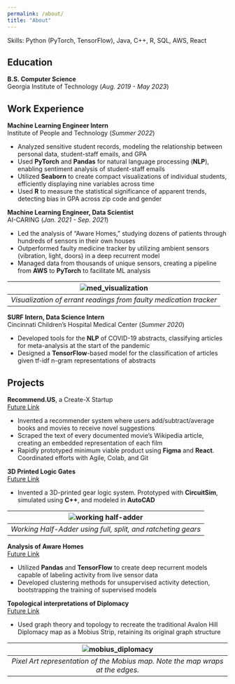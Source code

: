 ```yaml
---
permalink: /about/
title: "About"
---
```

Skills: Python (PyTorch, TensorFlow), Java, C++, R, SQL, AWS, React

## Education			        		
**B.S. Computer Science**  
Georgia Institute of Technology (_Aug. 2019 - May 2023_)

## Work Experience
**Machine Learning Engineer Intern**  
Institute of People and Technology (_Summer 2022_)
  - Analyzed sensitive student records, modeling the relationship between personal data, student-staff emails, and GPA
  - Used **PyTorch** and **Pandas** for natural language processing (**NLP**), enabling sentiment analysis of student-staff emails
  - Utilized **Seaborn** to create compact visualizations of individual students, efficiently displaying nine variables across time
  - Used **R** to measure the statistical significance of apparent trends, detecting bias in GPA across zip code and gender

**Machine Learning Engineer, Data Scientist**  
AI-CARING (_Jan. 2021 - Sep. 2021_)
- Led the analysis of “Aware Homes,” studying dozens of patients through hundreds of sensors in their own houses
- Outperformed faulty medicine tracker by utilizing ambient sensors (vibration, light, doors) in a deep recurrent model
- Managed data from thousands of unique sensors, creating a pipeline from **AWS** to **PyTorch** to facilitate ML analysis

| ![med_visualization](/assets/img/med_graphic.png)| 
|:--:| 
| *Visualization of errant readings from faulty medication tracker* |


**SURF Intern, Data Science Intern**  
Cincinnati Children’s Hospital Medical Center (_Summer 2020_)
- Developed tools for the **NLP** of COVID-19 abstracts, classifying articles for meta-analysis at the start of the pandemic
- Designed a **TensorFlow**-based model for the classification of articles given tf-idf n-gram representations of abstracts

## Projects
**Recommend.US**, a Create-X Startup  
[Future Link](https://www.linkedin.com/in/jacobwilliams314/)
- Invented a recommender system where users add/subtract/average books and movies to receive novel suggestions
- Scraped the text of every documented movie’s Wikipedia article, creating an embedded representation of each film
- Rapidly prototyped minimum viable product using **Figma** and **React**. Coordinated efforts with Agile, Colab, and Git

**3D Printed Logic Gates**  
[Future Link](https://www.linkedin.com/in/jacobwilliams314/)
- Invented a 3D-printed gear logic system. Prototyped with **CircuitSim**, simulated using **C++**, and modeled in **AutoCAD**

| ![working half-adder](/assets/img/gear_project.jpg) |
|:--:| 
| *Working Half-Adder using full, split, and ratcheting gears* |

**Analysis of Aware Homes**  
[Future Link](https://www.linkedin.com/in/jacobwilliams314/)
- Utilized **Pandas** and **TensorFlow** to create deep recurrent models capable of labeling activity from live sensor data
- Developed clustering methods for unsupervised activity detection, bootstrapping the training of supervised models

**Topological interpretations of Diplomacy**  
[Future Link](https://www.linkedin.com/in/jacobwilliams314/)
- Used graph theory and topology to recreate the traditional Avalon Hill Diplomacy map as a Mobius Strip, retaining its original graph structure

| ![mobius_diplomacy](/assets/img/mobius_diplomacy.png) |
|:--:| 
| *Pixel Art representation of the Mobius map. Note the map wraps at the edges.* |
